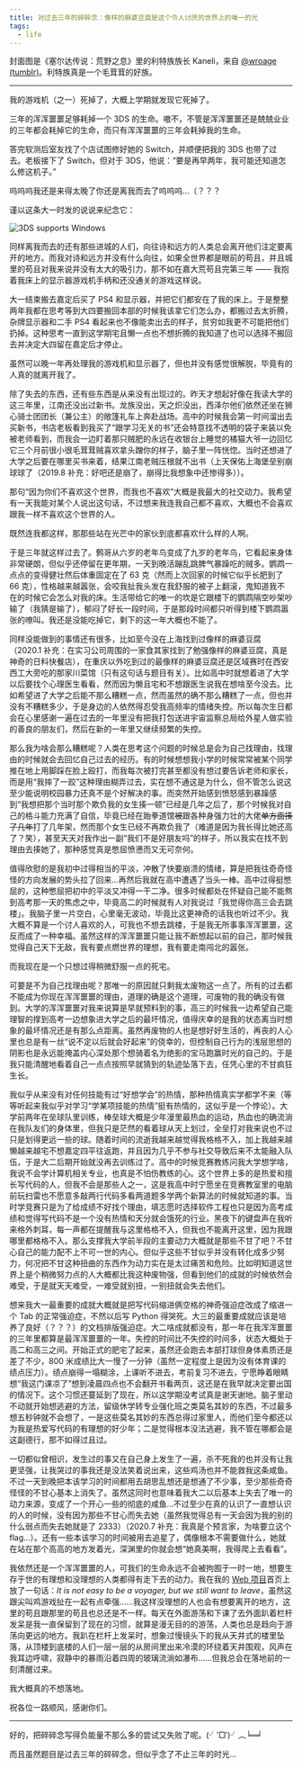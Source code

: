```yaml
---
title: 对过去三年的碎碎念：像样的麻婆豆腐是这个令人讨厌的世界上的唯一的光
tags:
  - life
---
```


封面图是《塞尔达传说：荒野之息》里的利特族族长 Kaneli，来自 [@wroage (tumblr)](https://wroage.tumblr.com/image/185206416422)。利特族真是一个毛茸茸的好族。

---

我的游戏机（之一）死掉了，大概上学期就发现它死掉了。

三年的浑浑噩噩足够耗掉一个 3DS 的生命。嗷不，不管是浑浑噩噩还是兢兢业业的三年都会耗掉它的生命，而只有浑浑噩噩的三年会耗掉我的生命。

答完软测后室友找了个店试图修好她的 Switch，并顺便把我的 3DS 也带了过去。老板接下了 Switch，但对于 3DS，他说：“要是再早两年，我可能还知道怎么修这机子。”

呜呜呜我还是来得太晚了你还是离我而去了呜呜呜…（？？？

谨以这条大一时发的说说来纪念它：

![3DS supports Windows](/img/posts/zh/2019-07-06/3ds.jpg) <!-- w=400 -->

同样离我而去的还有那些进城的人们，向往诗和远方的人类总会离开他们注定要离开的地方。而我对诗和远方并没有什么向往，如果全世界都是眼前的苟且，并且城里的苟且对我来说并没有太大的吸引力，那不如在嘉大荒苟且完第三年 —— 我抱着我床上的显示器游戏机手柄和还没通关的游戏这样说。

大一结束搬去嘉定后买了 PS4 和显示器，并把它们都安在了我的床上。于是整整两年我都在思考等到大四要搬回本部的时候我该拿它们怎么办，都搬过去太折腾，杂牌显示器和二手 PS4 看起来也不像能卖出去的样子，贫穷如我更不可能把他们扔掉。这种思考一直到这学期宅且懒一点也不想折腾的我知道了也可以选择不搬回去并决定大四留在嘉定后才停止。

虽然可以晚一年再处理我的游戏机和显示器了，但也并没有感觉很解脱，毕竟有的人真的就离开我了。

除了失去的东西，还有些东西是从来没有出现过的。昨天才想起好像在我读大学的这三年里，江南还没出过新书。龙族没出，天之炽没出，西泽尔他们依然还坐在狮心骑士团团长（兼公主）的敞篷礼车上奔赴战场。高中的时候我会第一时间溜出去买新书，书店老板看到我买了“跟学习无关的书”还会特意找不透明的袋子来装以免被老师看到，而我会一边盯着那只贼肥的永远在收银台上睡觉的橘猫大爷一边回忆它三个月前很小很毛茸茸贼喜欢拿头蹭你的样子，脑子里一阵恍惚。当时还想进了大学之后要在哪里买书来着，结果江南老贼压根就不出书（上天保佑上海堡垒别崩球球了（2019.8 补充：好吧还是崩了，崩得比我想象中还惨得多））。

那句“因为你们不喜欢这个世界，而我也不喜欢”大概是我最大的社交动力。我希望有一天我能对某个人说出这句话，不过想来我连我自己都不喜欢，大概也不会喜欢跟我一样不喜欢这个世界的人。

既然连我都这样，那那些站在光芒中的家伙到底都喜欢什么样的人啊。

于是三年就这样过去了。鹩哥从六岁的老年鸟变成了九岁的老年鸟，它看起来身体非常硬朗，但似乎还停留在更年期，一天到晚活蹦乱跳脾气暴躁吃的贼多。鹦鹉一点点的变得健壮然后体重固定在了 63 克（然而上次回家的时候它似乎长肥到了 66 克），性格越来越嚣张，会咬我扯我头发在我舒服的被子上翻滚，鬼知道我不在的时候它会怎么对我的床。生活带给它的唯一的坎是它跟楼下的鹦鹉隔空吵架吵输了（我猜是输了），郁闷了好长一段时间，于是那段时间都只听得到楼下鹦鹉嚣张的嘹叫。我还是没能吃掉它，剩下的这一年大概也不能了。

同样没能做到的事情还有很多，比如至今没在上海找到过像样的麻婆豆腐（2020.1 补充：在实习公司周围的一家食其家找到了勉强像样的麻婆豆腐，真是神奇的日料快餐店），在重庆以外吃到过的最像样的麻婆豆腐还是区域赛时在西安西工大旁吃的那家川菜馆（只有这句话与题目有关）。比如高中时就想着进了大学以后要找个心理医生看看，然而因为懒且宅和不想跟医生说我在想啥至今没去。比如希望进了大学之后能不那么糟糕一点，然而虽然的确不那么糟糕了一点，但也并没有不糟糕多少，于是身边的人依然得忍受我高频率的情绪失控。所以每次生日都会在心里感谢一遍在过去的一年里没有把我打包送进宇宙监察总局给外星人做实验的善良的朋友们，然后在新的一年里又继续频繁的失控。

那么我为啥会那么糟糕呢？人类在思考这个问题的时候总是会为自己找理由，找理由的时候就会去回忆自己过去的经历。有的时候想想我小学的时候常常被某个同学推在地上用脚踩在脸上殴打，而我每次被打完甚至都没有想过要告诉老师和家长，而是用“我摔了一跤”这种理由糊弄过去，实在想不通这是为什么，但不管怎么说这至少能说明校园暴力还真不是个好解决的事。而突然开始感到愤怒感到暴躁感到“我想把那个当时那个欺负我的女生揍一顿”已经是几年之后了，那个时候我对自己的格斗能力充满了自信，毕竟已经在跆拳道馆~~被~~跟各种身强力壮的大佬~~单方面揍了几年~~打了几年架，然而那个女生已经不再欺负我了（难道是因为我长得比她还高了？笑），甚至天天对我作出一副“我们不是好朋友吗”的样子，所以我实在找不到理由去揍她了，那种感觉真是憋屈愤懑而又无可奈何。

值得欣慰的是我初中过得相当的平淡，冲散了快要崩溃的情绪，算是把我往奇奇怪怪的方向发展的势头拉了回来...再然后我就在高中遭遇了当头一棒。高中过得挺憋屈的，这种憋屈把初中的平淡又冲得一干二净。很多时候都处在怀疑自己能不能熬到高考那一天的焦虑之中，毕竟高二的时候就有人对我说过「我觉得你高三会去跳楼」。我脑子里一片空白，心里毫无波动，毕竟比这更神奇的话我也听过不少。我大概不算是一个讨人喜欢的人，可我也不想去跳楼，于是我无所事事浑浑噩噩，这反而成了一种幸福。虽然这样的浑浑噩噩只能让我不断想起以前的自己，那时候我觉得自己天下无敌，我有要点燃世界的理想，我有要走南闯北的嚣张。

而我现在是一个只想过得稍微舒服一点的死宅。

可要是不为自己找理由呢？那唯一的原因就只剩我太废物这一点了。所有的过去都不能成为你现在浑浑噩噩的理由，道理的确是这个道理，可废物的我的确没有做到。大学的浑浑噩噩对我来说算是早就预料到的事，高三的时候我一边希望自己能理智的撑到高考一边想象进大学之后的最坏情况，值得庆幸的是我的状态离当时想象的最坏情况还是有那么点距离。虽然再废物的人也是想好好生活的，再丧的人心里也总是有一丝“说不定以后就会好起来”的侥幸的，但控制自己行为的浅层思想的阴影也是永远能掩盖内心深处那个想骑着名为绝影的宝马跑赢时光的自己的。于是我只能清醒地看着自己一点点按照早就猜到的轨迹坠落下去，任凭心里的不甘疯狂生长。

我似乎从来没有对任何技能有过“好想学会”的热情，那种热情真实学都学不来（等等听起来我似乎对学习“学某项技能的热情”挺有热情的，这似乎是一个悖论）。大学前两年在垒球队里训练，棒垒球大概是少年漫里最热血的运动，热血也的确流淌在我队友们的身体里，但我只是茫然的看着球从天上划过，全垒打对我来说也不过只是划得更远一些的球。随着时间的流逝我越来越觉得我格格不入，加上我越来越懒越来越宅不想嘉定四平往返跑，并且因为几乎不参与社交导致后来不太能融入队伍，于是大二后期开始就没再去训练过了。高中的时候竞赛教练问我大学想学啥，我说不会学计算机相关专业，也真是不怕伤教练的心。这个世界上多的是热爱和擅长写代码的人，但我不会是那些人之一，这是我高中时宁愿坐在竞赛教室里的电脑前玩扫雷也不愿意多敲两行代码多看两道题多学两个新算法的时候就知道的事。当时学竞赛只是为了给成绩不好找个理由，填志愿时选择软件工程也只是因为高考成绩和觉得写代码不是一个没有热情和天分就会饿死的行业。黑夜下的键盘声在我听来格外刺耳，每一声都在提醒我与这里格格不入，但我也不能离开这里，因为我跟哪里都格格不入。那么支撑我大学前半段的主要动力大概就是那些不甘了吧？不甘心自己的能力配不上不可一世的内心。但似乎这些不甘似乎并没有转化成多少努力，何况把不甘这种扭曲的东西作为动力实在是太过痛苦和危险。比如明知道这世界上是个稍微努力点的人大概都比我这种废物强，但看到他们的成就的时候依然会难受，于是就天天难受，一难受就别扭，一别扭就会失去他们。

想来我大一最重要的成就大概就是把写代码缩进俩空格的神奇强迫症改成了缩进一个 Tab 的正常强迫症，不然以后写 Python 得哭死。大三的最重要成就应该是培养了良好（？？？）的文档排版强迫症。大二啥成就都没有，那一年在我浑浑噩噩的三年里都算是最浑浑噩噩的一年。失控的时间比不失控的时间多，状态大概处于高二和高三之间。开始正式的肥宅了起来，虽然还会跑去本部打球但身体素质还是差了不少，800 米成绩比大一慢了一分钟（虽然一定程度上是因为没有体育课的绩点压力）。绩点崩得一塌糊涂，上课听不进去，考前复习不进去，宁愿睁着眼睛想“我这门课凉了”想到凌晨四点也不会翻开书看两页，这还是在我早就决定要出国的情况下。这个习惯还蔓延到了现在，所以这学期没考试真是谢天谢地。脑子里动不动就开始想逃避的方法，留级休学转专业强化班之类莫名其妙的东西，不过最多想五秒钟就不会想了，一是这些莫名其妙的东西总得过家里人，而他们至今都还以为我是热爱写代码的有理想的好少年；二是觉得根本没法逃避，我不管在哪都会是这副德行，那不如得过且过。

一切都似曾相识，发生过的事又在自己身上发生了一遍，杀不死我的也并没有让我更坚强，让我哭过的事我还是没法笑着说出来，这些鸡汤也并不能救我这条咸鱼。不过一天到晚把本该学习的时间都用去胡思乱想还是想通了不少事，至少那些奇奇怪怪的不甘心基本上消失了。虽然这同时也意味着我大二以后基本上失去了唯一的动力来源，变成了一个开心一些的彻底的咸鱼...不过至少在真的认识了一直想认识的人的时候，没有因为那些不甘心而失去她（虽然我觉得总有一天会因为我的别的什么弱点而失去她就是了 2333）（2020.7 补充：我真是个预言家，为啥要立这个 flag...）。还有一些本该学习的时间被用去追星了，偶像根本不需要做什么，她就在站在那个高高的地方发着光，深渊里的你就会想“她真美啊，我得爬上去看看”。

我依然还是一个浑浑噩噩的人，可我们的生命永远不会被拘囿于一时一地，想要生存于世的有理想和没理想的人类都得有走下去的动力。我在我的 [Web 项目](https://galaxy.zxh.io)首页上放了一句话：_It is not easy to be a voyager, but we still want to leave_，虽然这跟尖叫鸡游戏扯在一起有点牵强......我这样没理想的人也会有想要离开的地方，这里的苟且跟那里的苟且也总还是不一样。每天在外面游荡和下课了去外面趴着栏杆发呆是我一直保留到了现在的习惯，就算是漫无目的的游荡，人类也总是趋向于游荡向更远的地方。我趴在栏杆上发呆时，想象过慢镜头下的我从天井式的楼里坠落，从顶楼到底楼的人们一层一层的从房间里出来冷漠的环绕着天井围观，风声在我耳边呼啸，寂静中的暴雨沿着四周的玻璃流淌如瀑布......但我总会在落地前的一刻清醒过来。

我大概真的不想落地。

祝各位一路顺风，感谢你们。

---

好的，把碎碎念写得负能量不那么多的尝试又失败了呢。(╯‵□′)╯︵╘═╛

而且虽然题目是过去三年的碎碎念，但似乎念了不止三年的时光...
